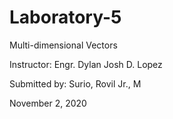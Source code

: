 # Laboratory-5
 Multi-dimensional Vectors
 
 Instructor: Engr. Dylan Josh D. Lopez <br>

 Submitted by: Surio, Rovil Jr., M

 November 2, 2020
